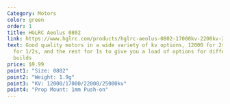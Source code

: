 ```yaml
---
Category: Motors
color: green
order: 1
title: HGLRC Aeolus 0802
link: https://www.hglrc.com/products/hglrc-aeolus-0802-17000kv-2200kv-25000kv-brushless-motor
text: Good quality motors in a wide variety of kv options, 12000 for 2s, 17000
  for 1/2s, and the rest for 1s to give you a load of options for different
  builds
price: $9.99
point1: "Size: 0802"
point2: "Weight: 1.9g"
point3: "KV: 12000/17000/22000/25000kv"
point4: "Prop Mount: 1mm Push-on"
---
```

